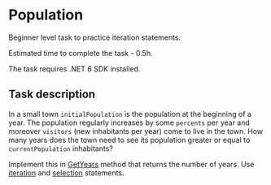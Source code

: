 # Population

Beginner level task to practice iteration statements.

Estimated time to complete the task - 0.5h.

The task requires .NET 6 SDK installed.


## Task description

In a small town `initialPopulation` is the population at the beginning of a year. The population regularly increases by some `percents` per year and moreover `visitors` (new inhabitants per year) come to live in the town. How many years does the town need to see its population greater or equal to `currentPopulation` inhabitants?

Implement this in [GetYears](Population/Population.cs#L25) method that returns the number of years. Use [iteration](https://docs.microsoft.com/en-us/dotnet/csharp/language-reference/statements/iteration-statements) and [selection](https://docs.microsoft.com/en-us/dotnet/csharp/language-reference/statements/selection-statements#the-if-statement) statements.